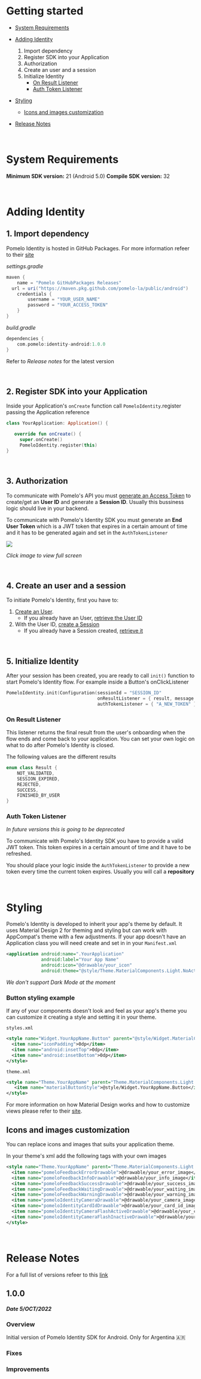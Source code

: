 # Getting started

* [System Requirements](#system-requirements)

* [Adding Identity](#adding-identity)
  1. Import dependency
  2. Register SDK into your Application
  3. Authorization
  4. Create an user and a session
  5. Initialize Identity
     * [On Result Listener](#on-result-listener)
     * [Auth Token Listener](#auth-token-listener)
* [Styling](#styling)
   * [Icons and images customization](#icons-and-images-customization)
* [Release Notes](#release-otes)

&nbsp;
&nbsp;

# System Requirements

**Minimum SDK version:** 21 (Android 5.0)
**Compile SDK version:** 32

&nbsp;
# Adding Identity
## 1. Import dependency
Pomelo Identity is hosted in GitHub Packages. For more information refeer to their [site](https://docs.github.com/es/packages/learn-github-packages/installing-a-package)

*settings.gradle*

``` groovy
maven {  
    name = "Pomelo GitHubPackages Releases"  
  url = uri("https://maven.pkg.github.com/pomelo-la/public/android")  
    credentials {  
        username = "YOUR_USER_NAME" 
        password = "YOUR_ACCESS_TOKEN"
    }  
}
```
*build.gradle*

``` groovy
dependencies {
    com.pomelo:identity-android:1.0.0
}
```
Refer to *Release notes* for the latest version

&nbsp;

## 2. Register SDK into your Application
Inside your Application's `onCreate` function call `PomeloIdentity`.register passing the Application reference
``` kotlin
class YourApplication: Application() {  

   override fun onCreate() {  
     super.onCreate()  
     PomeloIdentity.register(this)  
}  
```
&nbsp;

## 3. Authorization
To communicate with Pomelo's API you must [generate an Access Token](https://developers.pomelo.la/api-reference/general/autorizacion/solicitar-token) to create/get an **User ID** and generate a **Session ID**. Usually this bussiness logic should live in your backend.

To communicate with Pomelo's Identity SDK you must generate an **End User Token** which is a JWT token that expires in a certain amount of time and it has to be generated again and set in the `AuthTokenListener`

<img src="https://user-images.githubusercontent.com/9848247/187751184-6aa86f71-0941-4dc6-876b-6dd717ceca43.png"/>

*Click image to view full screen*

&nbsp;

## 4. Create an user and a session 
To initiate Pomelo's Identity, first you have to:
1. [Create an User](https://developers.pomelo.la/api-reference/general/usuarios/crear-usuario).
   * If you already have an User, [retrieve the User ID](https://developers.pomelo.la/api-reference/general/usuarios/obtener-usuario)
2. With the User ID, [create a Session](https://developers.pomelo.la/api-reference/identity/identity/crear-sesion)
   * If you already have a Session created, [retrieve it](https://developers.pomelo.la/api-reference/identity/identity/obtener-sesion)

&nbsp;
  
## 5.  Initialize Identity
After your session has been created, you are ready to call `init()` function to start Pomelo's Identity flow. For example inside a Button's onClickListener
``` kotlin
PomeloIdentity.init(Configuration(sessionId = "SESSION_ID"
                                  onResultListener = { result, message ->  },
                                  authTokenListener = { "A_NEW_TOKEN" }))
```

### On Result Listener
This listener returns the final result from the user's onboarding when the flow ends and come back to your application. 
You can set your own logic on what to do after Pomelo's Identity is closed.

The following values are the different results 
```kotlin
enum class Result {
    NOT_VALIDATED,
    SESSION_EXPIRED,
    REJECTED,
    SUCCESS,
    FINISHED_BY_USER
}
```

### Auth Token Listener
*In future versions this is going to be deprecated*

To communicate with Pomelo's Identity SDK you have to provide a valid JWT token. This token expires in a certain amount of time and it have to be refreshed.

You should place your logic inside the `AuthTokenListener` to provide a new token every time the current token expires. Usually you will call a **repository**

&nbsp;

# Styling
Pomelo's Identity is developed to inherit your app's theme by default. It uses Material Design 2 for theming and styling but can work with AppCompat's theme with a few adjustments. 
If your app doesn't have an Application class you will need create and set in in your `Manifest.xml`
``` xml
<application android:name=".YourApplication"
             android:label="Your App Name"
             android:icon="@drawable/your_icon"
             android:theme="@style/Theme.MaterialComponents.Light.NoActionBar"> // Or your theme inheriting from Material Design
```

*We don't support Dark Mode at the moment*

### Button styling example
If any of your components doesn't look and feel as your app's theme you can customize it creating a style and setting it in your theme.

`styles.xml`
``` xml
<style name="Widget.YourAppName.Button" parent="@style/Widget.MaterialComponents.Button.UnelevatedButton">
  <item name="iconPadding">0dp</item>
  <item name="android:insetTop">0dp</item>
  <item name="android:insetBottom">0dp</item>
</style>
```
`theme.xml`
``` xml
<style name="Theme.YourAppName" parent="Theme.MaterialComponents.Light.NoActionBar">
   <item name="materialButtonStyle">@style/Widget.YourAppName.Button</item>
</style>
```
For more information on how Material Design works and how to customize views please refer to their [site](https://material.io/develop/android).

## Icons and images customization
You can replace icons and images that suits your application theme.

In your theme's xml add the following tags with your own images
```xml
<style name="Theme.YourAppName" parent="Theme.MaterialComponents.Light.NoActionBar">
  <item name="pomeloFeedbackErrorDrawable">@drawable/your_error_image</item>
  <item name="pomeloFeedbackInfoDrawable">@drawable/your_info_image</item>
  <item name="pomeloFeedbackSuccessDrawable">@drawable/your_success_image</item>
  <item name="pomeloFeedbackWaitingDrawable">@drawable/your_waiting_image</item>
  <item name="pomeloFeedbackWarningDrawable">@drawable/your_warning_image</item>
  <item name="pomeloIdentityCameraDrawable">@drawable/your_camera_image</item>
  <item name="pomeloIdentityCardIdDrawable">@drawable/your_card_id_image</item>
  <item name="pomeloIdentityCameraFlashActiveDrawable">@drawable/your_camera_flash_active_icon</item>
  <item name="pomeloIdentityCameraFlashInactiveDrawable">@drawable/your_camera_flash_inactive_icon</item>
</style>
```

&nbsp;
&nbsp;
# Release Notes
For a full list of versions refeer to this [link](https://github.com/pomelo-la/android-public/packages/1641499/versions)
## 1.0.0
##### Date 5/OCT/2022
### Overview
Initial version of Pomelo Identity SDK for Android.
Only for Argentina 🇦🇷
### Fixes
### Improvements
